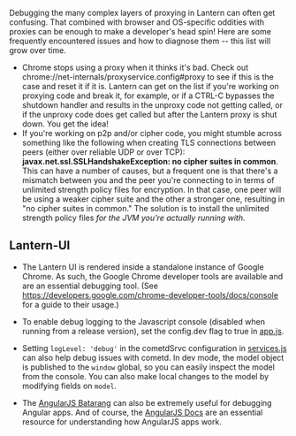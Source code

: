 Debugging the many complex layers of proxying in Lantern can often get confusing. That combined with browser and OS-specific oddities with proxies can be enough to make a developer's head spin! Here are some frequently encountered issues and how to diagnose them -- this list will grow over time.

* Chrome stops using a proxy when it thinks it's bad. Check out chrome://net-internals/proxyservice.config#proxy to see if this is the case and reset it if it is. Lantern can get on the list if you're working on proxying code and break it, for example, or if a CTRL-C bypasses the shutdown handler and results in the unproxy code not getting called, or if the unproxy code does get called but after the Lantern proxy is shut down. You get the idea!
* If you're working on p2p and/or cipher code, you might stumble across something like the following when creating TLS connections between peers (either over reliable UDP or over TCP): **javax.net.ssl.SSLHandshakeException: no cipher suites in common**. This can have a number of causes, but a frequent one is that there's a mismatch between you and the peer you're connecting to in terms of unlimited strength policy files for encryption. In that case, one peer will be using a weaker cipher suite and the other a stronger one, resulting in "no cipher suites in common." The solution is to install the unlimited strength policy files *for the JVM you're actually running with.*
 
## Lantern-UI

* The Lantern UI is rendered inside a standalone instance of Google Chrome. As such, the Google Chrome developer tools are available and are an essential debugging tool. (See https://developers.google.com/chrome-developer-tools/docs/console for a guide to their usage.)

* To enable debug logging to the Javascript console (disabled when running from a release version), set the config.dev flag to true in [app.js](https://github.com/getlantern/lantern-ui/blob/master/app/js/app.js).

* Setting `logLevel: 'debug'` in the cometdSrvc configuration in [services.js](https://github.com/getlantern/lantern-ui/blob/master/app/js/services.js) can also help debug issues with cometd. In dev mode, the model object is published to the `window` global, so you can easily inspect the model from the console. You can also make local changes to the model by modifying fields on `model`.

* The [AngularJS Batarang](https://github.com/angular/angularjs-batarang) can also be extremely useful for debugging Angular apps. And of course, the [AngularJS Docs](http://docs.angularjs.org/guide/) are an essential resource for understanding how AngularJS apps work.